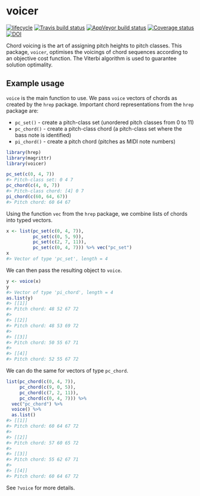 
# voicer

[![lifecycle](https://img.shields.io/badge/lifecycle-experimental-orange.svg)](https://www.tidyverse.org/lifecycle/#experimental)
[![Travis build
status](https://travis-ci.org/pmcharrison/voicer.svg?branch=master)](https://travis-ci.org/pmcharrison/voicer)
[![AppVeyor build
status](https://ci.appveyor.com/api/projects/status/github/pmcharrison/voicer?branch=master&svg=true)](https://ci.appveyor.com/project/pmcharrison/voicer)
[![Coverage
status](https://coveralls.io/repos/github/pmcharrison/voicer/badge.svg)](https://coveralls.io/r/pmcharrison/voicer?branch=master)
[![DOI](https://zenodo.org/badge/DOI/10.5281/zenodo.2613565.svg)](https://doi.org/10.5281/zenodo.2613565)

Chord voicing is the art of assigning pitch heights to pitch classes.
This package, `voicer`, optimises the voicings of chord sequences
according to an objective cost function. The Viterbi algorithm is used
to guarantee solution optimality.

## Example usage

`voice` is the main function to use. We pass `voice` vectors of chords
as created by the `hrep` package. Important chord representations from
the `hrep` package are:

  - `pc_set()` - create a pitch-class set (unordered pitch classes from
    0 to 11)
  - `pc_chord()` - create a pitch-class chord (a pitch-class set where
    the bass note is identified)
  - `pi_chord()` - create a pitch chord (pitches as MIDI note numbers)

<!-- end list -->

``` r
library(hrep)
library(magrittr)
library(voicer)

pc_set(c(0, 4, 7))
#> Pitch-class set: 0 4 7
pc_chord(c(4, 0, 7))
#> Pitch-class chord: [4] 0 7
pi_chord(c(60, 64, 67))
#> Pitch chord: 60 64 67
```

Using the function `vec` from the `hrep` package, we combine lists of
chords into typed vectors.

``` r
x <- list(pc_set(c(0, 4, 7)), 
          pc_set(c(0, 5, 9)),
          pc_set(c(2, 7, 11)), 
          pc_set(c(0, 4, 7))) %>% vec("pc_set")
x
#> Vector of type 'pc_set', length = 4
```

We can then pass the resulting object to `voice`.

``` r
y <- voice(x)
y 
#> Vector of type 'pi_chord', length = 4
as.list(y)
#> [[1]]
#> Pitch chord: 48 52 67 72
#> 
#> [[2]]
#> Pitch chord: 48 53 69 72
#> 
#> [[3]]
#> Pitch chord: 50 55 67 71
#> 
#> [[4]]
#> Pitch chord: 52 55 67 72
```

We can do the same for vectors of type `pc_chord`.

``` r
list(pc_chord(c(0, 4, 7)), 
     pc_chord(c(9, 0, 5)),
     pc_chord(c(7, 2, 11)), 
     pc_chord(c(0, 4, 7))) %>% 
  vec("pc_chord") %>% 
  voice() %>% 
  as.list()
#> [[1]]
#> Pitch chord: 60 64 67 72
#> 
#> [[2]]
#> Pitch chord: 57 60 65 72
#> 
#> [[3]]
#> Pitch chord: 55 62 67 71
#> 
#> [[4]]
#> Pitch chord: 60 64 67 72
```

See `?voice` for more details.
